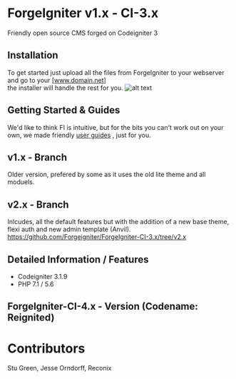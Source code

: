 # ForgeIgniter v1.x - CI-3.x 
Friendly open source CMS forged on Codeigniter 3

## Installation
To get started just upload all the files from ForgeIgniter to your webserver and go to your [www.domain.net]  
the installer will handle the rest for you.
![alt text](https://image.ibb.co/jToOSQ/installer.png "FI Installer")

## Getting Started & Guides 
We'd like to think FI is intuitive, but for the bits you can't work out on your own, we made friendly [user guides](http://www.forgeigniter.com/support) , just for you.

## v1.x - Branch
Older version, prefered by some as it uses the old lite theme and all moduels.

## v2.x - Branch 
Inlcudes, all the default features but with the addition of a new base theme, flexi auth and new admin template (Anvil).  
https://github.com/Forgeigniter/ForgeIgniter-CI-3.x/tree/v2.x

## Detailed Information / Features
- Codeigniter 3.1.9  
- PHP 7.1 / 5.6

## ForgeIgniter-CI-4.x - Version (Codename: Reignited)

# Contributors 
Stu Green, Jesse Orndorff, Reconix
